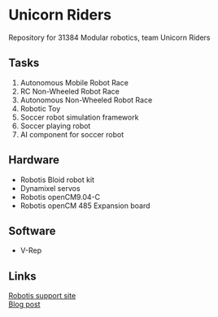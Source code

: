 # Unicorn Riders
Repository for 31384 Modular robotics, team Unicorn Riders

## Tasks
1. Autonomous Mobile Robot Race
2. RC Non-Wheeled Robot Race
3. Autonomous Non-Wheeled Robot Race
4. Robotic Toy
5. Soccer robot simulation framework  
6. Soccer playing robot
7. AI component for soccer robot

## Hardware
* Robotis Bloid robot kit
* Dynamixel servos
* Robotis openCM9.04-C
* Robotis openCM 485 Expansion board

## Software
* V-Rep

## Links
[Robotis support site](http://support.robotis.com/en/)   
[Blog post](http://wiki.lofarolabs.com/index.php/OpenCM_9.04)
